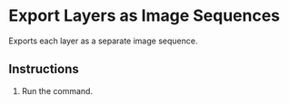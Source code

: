 # Export Layers as Image Sequences
Exports each layer as a separate image sequence.

## Instructions
1. Run the command.

